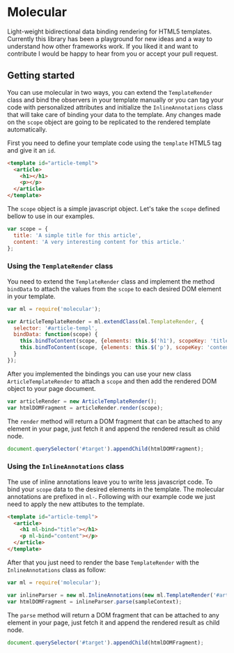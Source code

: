 Molecular
=========

Light-weight bidirectional data binding rendering for HTML5 templates. Currently this library has been a playground for new ideas and a way to understand how other frameworks work. If you liked it and want to contribute I would be happy to hear from you or accept your pull request.

Getting started
---------------

You can use molecular in two ways, you can extend the `TemplateRender` class and bind the observers in your template manually or you can tag your code with personalized attributes and initialize the `InlineAnnotations` class that will take care of binding your data to the template. Any changes made on the `scope` object are going to be replicated to the rendered template automatically.

First you need to define your template code using the `template` HTML5 tag and give it an `id`.

```html
<template id="article-templ">
  <article>
    <h1></h1>
    <p></p>
  </article>
</template>
```

The `scope` object is a simple javascript object. Let's take the `scope` defined bellow to use in our examples.

```javascript
var scope = {
  title: 'A simple title for this article',
  content: 'A very interesting content for this article.'
};
```

### Using the `TemplateRender` class

You need to extend the `TemplateRender` class and implement the method `bindData` to attach the values from the `scope` to each desired DOM element in your template.

```javascript
var ml = require('molecular');

var ArticleTemplateRender = ml.extendClass(ml.TemplateRender, {
  selector: '#article-templ',
  bindData: function(scope) {
    this.bindToContent(scope, {elements: this.$('h1'), scopeKey: 'title'});
    this.bindToContent(scope, {elements: this.$('p'), scopeKey: 'content'});
  }
});
```

After you implemented the bindings you can use your new class `ArticleTemplateRender` to attach a `scope` and then add the rendered DOM object to your page document.

```javascript
var articleRender = new ArticleTemplateRender();
var htmlDOMFragment = articleRender.render(scope);
```

The `render` method will return a DOM fragment that can be attached to any element in your page, just fetch it and append the rendered result as child node.

```javascript
document.querySelector('#target').appendChild(htmlDOMFragment);
```

### Using the `InlineAnnotations` class

The use of inline annotations leave you to write less javascript code. To bind your `scope` data to the desired elements in the template. The molecular annotations are prefixed in `ml-`. Following with our example code we just need to apply the new attibutes to the template.

```html
<template id="article-templ">
  <article>
    <h1 ml-bind="title"></h1>
    <p ml-bind="content"></p>
  </article>
</template>
```

After that you just need to render the base `TemplateRender` with the `InlineAnnotations` class as follow:

```javascript
var ml = require('molecular');

var inlineParser = new ml.InlineAnnotations(new ml.TemplateRender('#article-templ'));
var htmlDOMFragment = inlineParser.parse(sampleContext);
```
The `parse` method will return a DOM fragment that can be attached to any element in your page, just fetch it and append the rendered result as child node.

```javascript
document.querySelector('#target').appendChild(htmlDOMFragment);
```
